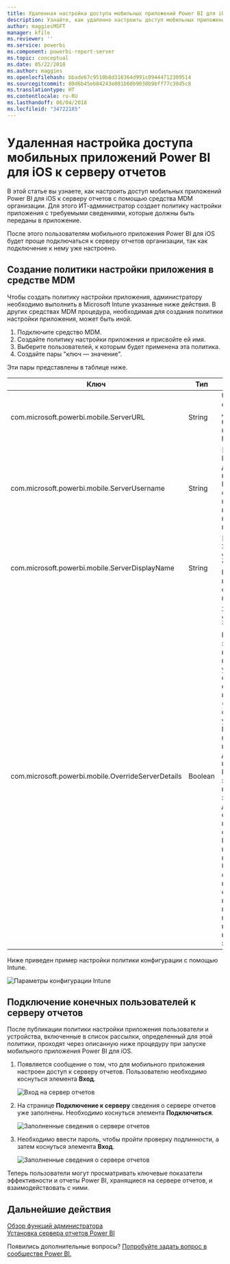 ```yaml
---
title: Удаленная настройка доступа мобильных приложений Power BI для iOS к серверу отчетов
description: Узнайте, как удаленно настроить доступ мобильных приложений для iOS к серверу отчетов.
author: maggiesMSFT
manager: kfile
ms.reviewer: ''
ms.service: powerbi
ms.component: powerbi-report-server
ms.topic: conceptual
ms.date: 05/22/2018
ms.author: maggies
ms.openlocfilehash: bbade67c9510b8d316364d991c09444712309514
ms.sourcegitcommit: 80d6b45eb84243e801b60b9038b9bff77c30d5c8
ms.translationtype: HT
ms.contentlocale: ru-RU
ms.lasthandoff: 06/04/2018
ms.locfileid: "34722185"
---
```

# <a name="configure-power-bi-ios-mobile-app-access-to-a-report-server-remotely"></a>Удаленная настройка доступа мобильных приложений Power BI для iOS к серверу отчетов

В этой статье вы узнаете, как настроить доступ мобильных приложений Power BI для iOS к серверу отчетов с помощью средства MDM организации. Для этого ИТ-администратор создает политику настройки приложения с требуемыми сведениями, которые должны быть переданы в приложение. 

 После этого пользователям мобильного приложения Power BI для iOS будет проще подключаться к серверу отчетов организации, так как подключение к нему уже настроено. 


## <a name="create-the-app-configuration-policy-in-mdm-tool"></a>Создание политики настройки приложения в средстве MDM 

Чтобы создать политику настройки приложения, администратору необходимо выполнить в Microsoft Intune указанные ниже действия. В других средствах MDM процедура, необходимая для создания политики настройки приложения, может быть иной. 

1. Подключите средство MDM. 
2. Создайте политику настройки приложения и присвойте ей имя. 
3. Выберите пользователей, к которым будет применена эта политика. 
4. Создайте пары "ключ — значение". 

Эти пары представлены в таблице ниже.

|Ключ  |Тип  |Описание  |
|---------|---------|---------|
| com.microsoft.powerbi.mobile.ServerURL | String | URL-адрес сервера отчетов </br> Должен начинаться с префикса http или https |
| com.microsoft.powerbi.mobile.ServerUsername | String | [необязательно] </br> Имя пользователя для подключения к серверу. </br> Если оно отсутствует, в приложении будет выведен запрос на ввод имени пользователя.| 
| com.microsoft.powerbi.mobile.ServerDisplayName | String | [необязательно] </br> Значение по умолчанию — "Сервер отчетов" </br> Понятное имя, представляющее сервер в приложении | 
| com.microsoft.powerbi.mobile.OverrideServerDetails | Boolean | Значение по умолчанию — True </br> Если задано значение True, имеющееся на мобильном устройстве определение сервера отчетов переопределяется (уже настроенные серверы будут удалены). </br> Кроме того, пользователь не может удалить данную конфигурацию. </br> Если задано значение False, передаваемые значения добавляются, но существующие параметры сохраняются. </br> Если в мобильном приложении уже настроен данный URL-адрес сервера, его конфигурация сохраняется и пользователю не предлагается повторно пройти проверку подлинности для этого сервера. |

Ниже приведен пример настройки политики конфигурации с помощью Intune.

![Параметры конфигурации Intune](media/configure-powerbi-mobile-apps-remote/power-bi-ios-remote-configuration-settings.png)

## <a name="end-users-connecting-to-a-report-server"></a>Подключение конечных пользователей к серверу отчетов

После публикации политики настройки приложения пользователи и устройства, включенные в список рассылки, определенный для этой политики, проходят через описанную ниже процедуру при запуске мобильного приложения Power BI для iOS. 

1. Появляется сообщение о том, что для мобильного приложения настроен доступ к серверу отчетов. Пользователю необходимо коснуться элемента **Вход**.

    ![Вход на сервер отчетов](media/configure-powerbi-mobile-apps-remote/power-bi-config-server-sign-in.png)

2.  На странице **Подключение к серверу** сведения о сервере отчетов уже заполнены. Необходимо коснуться элемента **Подключиться**.

    ![Заполненные сведения о сервере отчетов](media/configure-powerbi-mobile-apps-remote/power-bi-ios-remote-configure-connect-server.png)

3. Необходимо ввести пароль, чтобы пройти проверку подлинности, а затем коснуться элемента **Вход**. 

    ![Заполненные сведения о сервере отчетов](media/configure-powerbi-mobile-apps-remote/power-bi-config-server-address.png)

Теперь пользователи могут просматривать ключевые показатели эффективности и отчеты Power BI, хранящиеся на сервере отчетов, и взаимодействовать с ними.

## <a name="next-steps"></a>Дальнейшие действия
[Обзор функций администратора](admin-handbook-overview.md)  
[Установка сервера отчетов Power BI](install-report-server.md)  

Появились дополнительные вопросы? [Попробуйте задать вопрос в сообществе Power BI.](https://community.powerbi.com/)


